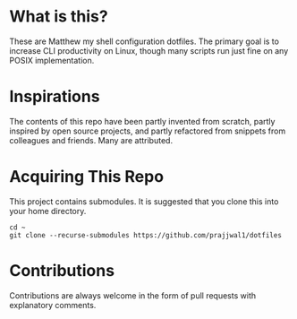 # What is this?
These are Matthew my shell configuration dotfiles. The primary goal is to increase CLI productivity on Linux, though many scripts run just fine on any POSIX implementation.

# Inspirations
The contents of this repo have been partly invented from scratch, partly inspired by open source projects, and partly refactored from snippets from colleagues and friends. Many are attributed.

# Acquiring This Repo
This project contains submodules. It is suggested that you clone this into your home directory.

    cd ~
    git clone --recurse-submodules https://github.com/prajjwal1/dotfiles

# Contributions
Contributions are always welcome in the form of pull requests with explanatory comments.
